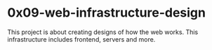 # 0x09-web-infrastructure-design

This project is about creating designs of how the web works. This infrastructure includes frontend, servers and more.
